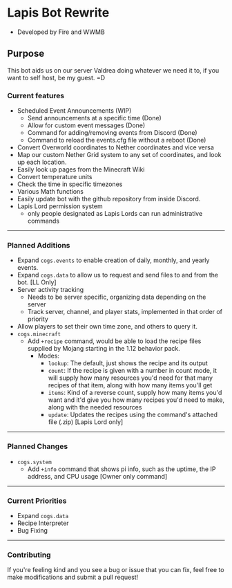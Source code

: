 # Lapis Bot Rewrite
* Developed by Fire and WWMB

## Purpose
This bot aids us on our server Valdrea doing whatever we need it to, if you want to self host, be my guest. =D

### Current features
* Scheduled Event Announcements (WIP)
  * Send announcements at a specific time (Done)
  * Allow for custom event messages (Done)
  * Command for adding/removing events from Discord (Done)
  * Command to reload the events.cfg file without a reboot (Done)
* Convert Overworld coordinates to Nether coordinates and vice versa
* Map our custom Nether Grid system to any set of coordinates, and look up each location.
* Easily look up pages from the Minecraft Wiki
* Convert temperature units
* Check the time in specific timezones
* Various Math functions
* Easily update bot with the github repository from inside Discord.
* Lapis Lord permission system
  * only people designated as Lapis Lords can run administrative commands
___
### Planned Additions
* Expand `cogs.events` to enable creation of daily, monthly, and yearly events.
* Expand `cogs.data` to allow us to request and send files to and from the bot. [LL Only]
* Server activity tracking
  * Needs to be server specific, organizing data depending on the server
  * Track server, channel, and player stats, implemented in that order of priority
* Allow players to set their own time zone, and others to query it.
* `cogs.minecraft`
  * Add `+recipe` command, would be able to load the recipe files supplied by Mojang starting in the 1.12 behavior pack.
    * Modes:
      * `lookup`: The default, just shows the recipe and its output
      * `count`: If the recipe is given with a number in count mode, it will supply how many resources you'd need for that many recipes of that item, along with how many items you'll get
      * `items`: Kind of a reverse count, supply how many items you'd want and it'd give you how many recipes you'd need to make, along with the needed resources
      * `update`: Updates the recipes using the command's attached file (.zip) [Lapis Lord only]
___
### Planned Changes
* `cogs.system`
  * Add `+info` command that shows pi info, such as the uptime, the IP address, and CPU usage [Owner only command]
___
### Current Priorities
* Expand `cogs.data`
* Recipe Interpreter
* Bug Fixing
___
### Contributing
If you're feeling kind and you see a bug or issue that you can fix, feel free to make modifications and submit a pull request!
